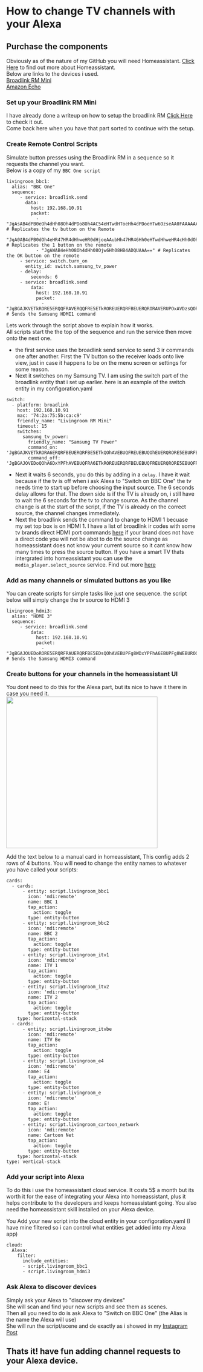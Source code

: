 # How to change TV channels with your Alexa

## Purchase the components
Obviously as of the nature of my GitHub you will need Homeassistant. [Click Here](https://www.home-assistant.io/) to find out more about Homeassistant.  
Below are links to the devices i used.  
[Broadlink RM Mini](https://www.banggood.com/Broadlink-Black-Bean-Smart-Home-Wifi-Remote-IR-Controller-Universal-Appliances-Smart-Control-p-1049494.html?p=VJ050124584579201809&custlinkid=605494&cur_warehouse=CN)  
[Amazon Echo](https://www.amazon.es/echo-dot-3-generacion-altavoz-inteligente-con-alexa-tela-de-color-antracita/dp/B07PHPXHQS/ref=sr_1_3?__mk_es_ES=%C3%85M%C3%85%C5%BD%C3%95%C3%91&keywords=echo&qid=1575247703&smid=A1AT7YVPFBWXBL&sr=8-3)  

### Set up your Broadlink RM Mini
I have already done a writeup on how to setup the broadlink RM  [Click Here](https://github.com/geekyclarkey/homeassistant/blob/master/howto_guides/broadlink_rm_mini3_and_homeassistant/README.md) to check it out.  
Come back here when you have that part sorted to continue with the setup.  

### Create Remote Control Scripts
Simulate button presses using the Broadlink RM in a sequence so it requests the channel you want.  
Below is a copy of my `BBC One script`
```
livingroom_bbc1:
  alias: "BBC One"
  sequence:
     - service: broadlink.send
       data:
         host: 192.168.10.91
         packet:
           - "JgAsAB4dPB0eOh4dHh08Oh4dPDo8Oh4AC54eHTwdHToeHh4dPDoeHTw6OzseAA0FAAAAAAAAAAAAAAAA" # Replicates the tv button on the Remote
           - "JgA0AB4dPB0dOh4eHR47HR4dHhweHR0dHjoeAAubHh47HR46Hh0eHTwdHhweHR4cHh0dOh4ADQUAAAAA" # Replicates the 1 button on the remote
           - "JgAWAB4eHh08Oh4dHh08Ojw6Hh08HB4ADQUAAA==" # Replicates the OK button on the remote
     - service: switch.turn_on
       entity_id: switch.samsung_tv_power
     - delay:
         seconds: 6
     - service: broadlink.send
         data:
           host: 192.168.10.91
           packet:
             - "JgBGAJKVETkRORE5ERQQFRAVERQQFRE5ETkROREUERQRFBEUERQRORAVERUPOxAVDzsQOhA6EBUQOhA6EBUQOhAVEBUPFhAADQUAAA==" # Sends the Samsung HDMI1 command
```

Lets work through the script above to explain how it works.  
All scripts start the the top of the sequence and run the service then move onto the next one.  
* the first service uses the broadlink send service to send 3 ir commands one after another.  First the TV button so the receiver loads onto live view, just in case it happens to be on the menu screen or settings for some reason.  
* Next it switches on my Samsung TV. I am using the switch part of the broadlink entity that i set up earlier. here is an example of the switch entity in my configoration.yaml
```
switch:
  - platform: broadlink
    host: 192.168.10.91
    mac: '74:2a:75:5b:ca:c9'
    friendly_name: "Livingroom RM Mini"
    timeout: 15
    switches:
      samsung_tv_power:
        friendly_name: "Samsung TV Power"
        command_on: 'JgBGAJKVETkRORA6ERQRFBEUERQRFBE5ETkQOhAVEBUQFREUEBUQOhEUERQRORE5EBURFBA6EBUQOhE5EBUQFRA6EDoRFBEADQUAAA=='
        command_off: 'JgBGAJOVEDoQOhA6DxYPFhAVEBUQFRA6ETkROREUERQRFBEUEBUQFREUERQRORE5EBUQFRE5ETkRORE5ERUQFRA6DzsPFhAADQUAAA=='

```
* Next it waits 6 seconds, you do this by adding in a `delay`. I have it wait because if the tv is off when i ask Alexa to "Switch on BBC One" the tv needs time to start up before choosing the input source. The 6 seconds delay allows for that. The down side is if the TV is already on, i still have to wait the 6 seconds for the tv to change source. As the channel change is at the start of the script, if the TV is already on the correct source, the channel changes immediately.  
* Next the broadlink sends the command to change to HDMI 1 becuase my set top box is on HDMI 1. I have a list of broadlink ir codes with some tv brands direct HDMI port commands [here](https://github.com/geekyclarkey/homeassistant/blob/master/howto_guides/broadlink_rm_mini3_and_homeassistant/Broadlink_IR_Codes.md) if your brand does not have a direct code you will not be abot to do the source change as homeassistant does not know your current source so it cant know how many times to press the source button. If you have a smart TV thats intergrated into homeassistant you can use the `media_player.select_source` service. Find out more [here](https://www.home-assistant.io/integrations/media_player/)  

### Add as many channels or simulated buttons as you like
You can create scripts for simple tasks like just one sequence. the script below will simply change the tv source to HDMI 3  
```
livingroom_hdmi3:
  alias: "HDMI 3"
  sequence:
     - service: broadlink.send
         data:
           host: 192.168.10.91
           packet:
             - "JgBGAJOUEDoRORE5ERQRFRAUERQRFBE5EDsQOhAVEBUPFg8WDxYPFhA6EBUPFg8WEBUROQ87EDoQFQ87EDoQOhA6EBUPFhAADQUAAA==" # Sends the Samsung HDMI3 command
```

### Create buttons for your channels in the homeassistant UI  
You dont need to do this for the Alexa part, but its nice to have it there in case you need it.  
<img src="https://github.com/geekyclarkey/homeassistant/blob/master/howto_guides/changing_tv_channels_with_alexa/images/channel_buttons.jpeg" width="400px">  

Add the text below to a manual card in homeassistant, This config adds 2 rows of 4 buttons. You will need to change the entity names to whatever you have called your scripts:  
```
cards:
  - cards:
      - entity: script.livingroom_bbc1
        icon: 'mdi:remote'
        name: BBC 1
        tap_action:
          action: toggle
        type: entity-button
      - entity: script.livingroom_bbc2
        icon: 'mdi:remote'
        name: BBC 2
        tap_action:
          action: toggle
        type: entity-button
      - entity: script.livingroom_itv1
        icon: 'mdi:remote'
        name: ITV 1
        tap_action:
          action: toggle
        type: entity-button
      - entity: script.livingroom_itv2
        icon: 'mdi:remote'
        name: ITV 2
        tap_action:
          action: toggle
        type: entity-button
    type: horizontal-stack
  - cards:
      - entity: script.livingroom_itvbe
        icon: 'mdi:remote'
        name: ITV Be
        tap_action:
          action: toggle
        type: entity-button
      - entity: script.livingroom_e4
        icon: 'mdi:remote'
        name: E4
        tap_action:
          action: toggle
        type: entity-button
      - entity: script.livingroom_e
        icon: 'mdi:remote'
        name: E!
        tap_action:
          action: toggle
        type: entity-button
      - entity: script.livingroom_cartoon_network
        icon: 'mdi:remote'
        name: Cartoon Net
        tap_action:
          action: toggle
        type: entity-button
    type: horizontal-stack
type: vertical-stack
```

### Add your script into Alexa
To do this i use the homeassistant cloud service. It costs 5$ a month but its worth it for the ease of integrating your Alexa into homeassistant, plus it helps contribute to the developers and keeps homeassistant going. You also need the homeassistant skill installed on your Alexa device.  

You Add your new script into the cloud entity in your configoration.yaml (I have mine filtered so i can control what entities get added into my Alexa app)  
```
cloud:
  Alexa:
    filter:
      include_entities:
      - script.livingroom_bbc1
      - script.livingroom_hdmi3
```

### Ask Alexa to discover devices
Simply ask your Alexa to "discover my devices"  
She will scan and find your new scripts and see them as scenes.  
Then all you need to do is ask Alexa to "Switch on BBC One" (the Alias is the name the Alexa will use)  
She will run the script/scene and de exactly as i showed in my [Instagram Post](https://www.instagram.com/p/B5d27TIAnFZ/)  

## Thats it! have fun adding channel requests to your Alexa device.
